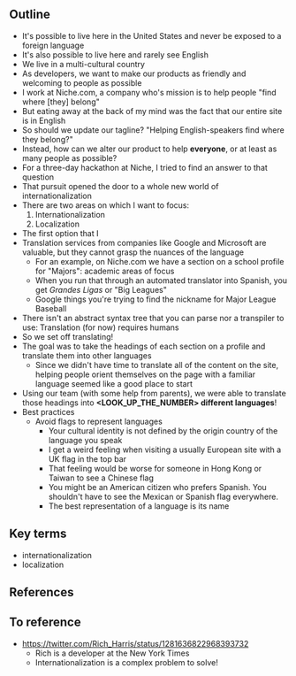 ## Outline

- It's possible to live here in the United States and never be exposed to a foreign language
- It's also possible to live here and rarely see English
- We live in a multi-cultural country
- As developers, we want to make our products as friendly and welcoming to people as possible
- I work at Niche.com, a company who's mission is to help people "find where [they] belong"
- But eating away at the back of my mind was the fact that our entire site is in English
- So should we update our tagline? "Helping English-speakers find where they belong?"
- Instead, how can we alter our product to help **everyone**, or at least as many people as possible?
- For a three-day hackathon at Niche, I tried to find an answer to that question
- That pursuit opened the door to a whole new world of internationalization
- There are two areas on which I want to focus:
  1. Internationalization
  2. Localization
- The first option that I
- Translation services from companies like Google and Microsoft are valuable, but they cannot grasp the nuances of the language
  - For an example, on Niche.com we have a section on a school profile for "Majors": academic areas of focus
  - When you run that through an automated translator into Spanish, you get _Grandes Ligas_ or "Big Leagues"
  - Google things you're trying to find the nickname for Major League Baseball
- There isn't an abstract syntax tree that you can parse nor a transpiler to use: Translation (for now) requires humans
- So we set off translating!
- The goal was to take the headings of each section on a profile and translate them into other languages
  - Since we didn't have time to translate all of the content on the site, helping people orient themselves on the page with a familiar language seemed like a good place to start
- Using our team (with some help from parents), we were able to translate those headings into **<LOOK_UP_THE_NUMBER> different languages**!
- Best practices
  - Avoid flags to represent languages
    - Your cultural identity is not defined by the origin country of the language you speak
    - I get a weird feeling when visiting a usually European site with a UK flag in the top bar
    - That feeling would be worse for someone in Hong Kong or Taiwan to see a Chinese flag
    - You might be an American citizen who prefers Spanish. You shouldn't have to see the Mexican or Spanish flag everywhere.
    - The best representation of a language is its name

## Key terms

- internationalization
- localization

## References

## To reference

- https://twitter.com/Rich_Harris/status/1281636822968393732
  - Rich is a developer at the New York Times
  - Internationalization is a complex problem to solve!
